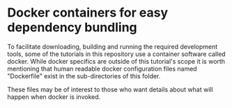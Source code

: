# Docker containers for easy dependency bundling

To facilitate downloading, building and running the required
development tools, some of the tutorials in this repository use a
container software called docker. While docker specifics are
outside of this tutorial's scope it is worth mentioning that
human readable docker configuration files named "Dockerfile"
exist in the sub-directories of this folder.

These files may be of interest to those who want details about
what will happen when docker is invoked.
